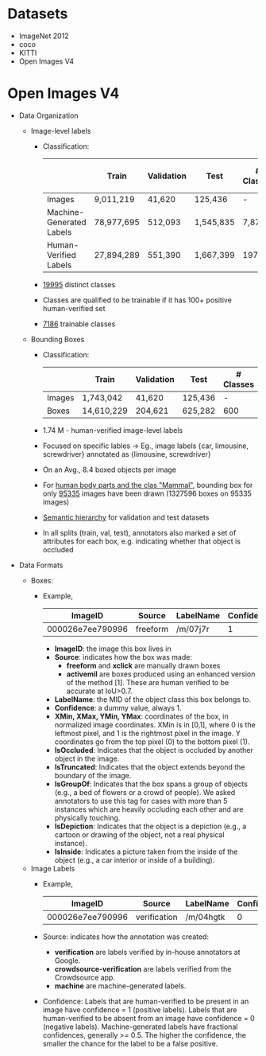 # Datasets

* ImageNet 2012
* coco
* KITTI
* Open Images V4

# Open Images V4

  * Data Organization
    * Image-level labels
         * Classification:

           |      | Train |	Validation |	Test |	# Classes 	| # Trainable Classes |
           |---        |---|---|---|---|----|
           | Images                   |	9,011,219| 	41,620 |	125,436| 	- |	- |
           | Machine-Generated Labels |	78,977,695 |	512,093 |	1,545,835 |	7,870 |	4,764 |
           | Human-Verified Labels |	27,894,289|551,390 |1,667,399 | 19794 | 7186|

         * [19995](https://storage.googleapis.com/openimages/2018_04/classes.txt) distinct classes
         * Classes are qualified to be trainable if it has 100+ positive human-verified set
         * [7186](https://storage.googleapis.com/openimages/2018_04/classes-trainable.txt) trainable classes

    * Bounding Boxes
         * Classification:

           || Train |	Validation |	Test |	# Classes |	
           |---                       |---|---|---|---|
           | Images |	1,743,042 |	41,620 |	125,436 |		- |	
           | Boxes |	14,610,229 |	204,621 |	625,282 |	600 |

         * 1.74 M - human-verified  image-level labels
         * Focused on specific lables -> Eg., image labels {car, limousine, screwdriver} annotated as {limousine, screwdriver}
         * On an Avg., 8.4 boxed objects per image
         * For [human body parts and the clas "Mammal"](https://storage.googleapis.com/openimages/2018_04/class-ids-human-body-parts-and-mammal.txt), bounding box for only [95335](https://storage.googleapis.com/openimages/2018_04/train/train-image-ids-with-human-parts-and-mammal-boxes.txt) images have been drawn (1327596 boxes on 95335 images)
         * [Semantic hierarchy](https://storage.googleapis.com/openimages/2018_04/bbox_labels_600_hierarchy_visualizer/circle.html) for validation and test datasets
         * In all splits (train, val, test), annotators also marked a set of attributes for each box, e.g. indicating whether that object is occluded
         
  * Data Formats
    * Boxes:
         * Example,
         
           |ImageID|Source|LabelName|Confidence|XMin|XMax|YMin|YMax|IsOccluded|IsTruncated|IsGroupOf|IsDepiction|IsInside|
           |-------|------|---------|----------|----|----|----|----|----------|-----------|---------|-----------|--------|
           |000026e7ee790996|freeform|/m/07j7r|1|0.071905|0.145346|0.206591|0.391306|0|1|1|0|0|
           
           * **ImageID**: the image this box lives in
           * **Source**: indicates how the box was made:
             * **freeform** and **xclick** are manually drawn boxes
             * **activemil** are boxes produced using an enhanced version of the method [1]. These are human verified to be accurate at IoU>0.7.
           * **LabelName**: the MID of the object class this box belongs to.
           * **Confidence**: a dummy value, always 1.
           * **XMin, XMax, YMin, YMax**: coordinates of the box, in normalized image coordinates. XMin is in [0,1], where 0 is the leftmost pixel, and 1 is the rightmost pixel in the image. Y coordinates go from the top pixel (0) to the bottom pixel (1).
           * **IsOccluded**: Indicates that the object is occluded by another object in the image.
           * **IsTruncated**: Indicates that the object extends beyond the boundary of the image.
           * **IsGroupOf**: Indicates that the box spans a group of objects (e.g., a bed of flowers or a crowd of people). We asked        annotators to use this tag for cases with more than 5 instances which are heavily occluding each other and are physically touching.
           * **IsDepiction**: Indicates that the object is a depiction (e.g., a cartoon or drawing of the object, not a real physical instance).
           * **IsInside**: Indicates a picture taken from the inside of the object (e.g., a car interior or inside of a building).
    * Image Labels
         * Example,
         
           |ImageID|Source|LabelName|Confidence|
           |-------|------|---------|----------|
           |000026e7ee790996|verification|/m/04hgtk|0|
         * Source: indicates how the annotation was created:

           * **verification** are labels verified by in-house annotators at Google.
           * **crowdsource-verification** are labels verified from the Crowdsource app.
           * **machine** are machine-generated labels.

         * Confidence: Labels that are human-verified to be present in an image have confidence = 1 (positive labels). Labels that are human-verified to be absent from an image have confidence = 0 (negative labels). Machine-generated labels have fractional confidences, generally >= 0.5. The higher the confidence, the smaller the chance for the label to be a false positive.

